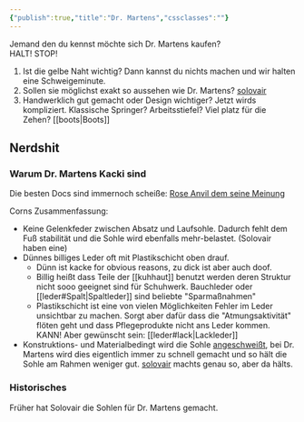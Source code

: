 ```yaml
---
{"publish":true,"title":"Dr. Martens","cssclasses":""}
---
```



Jemand den du kennst möchte sich Dr. Martens kaufen?  
HALT! STOP!  
1. Ist die gelbe Naht wichtig? Dann kannst du nichts machen und wir halten eine Schweigeminute.
2. Sollen sie möglichst exakt so aussehen wie Dr. Martens? [solovair](https://nps-solovair.com)
3. Handwerklich gut gemacht oder Design wichtiger? Jetzt wirds kompliziert. Klassische Springer? Arbeitsstiefel? Viel platz für die Zehen? [[boots\|Boots]]

## Nerdshit

### Warum Dr. Martens Kacki sind
Die besten Docs sind immernoch scheiße: [Rose Anvil dem seine Meinung](https://www.youtube.com/watch?v=XYJyidzhhIM)

Corns Zusammenfassung:
- Keine Gelenkfeder zwischen Absatz und Laufsohle. Dadurch fehlt dem Fuß stabilität und die Sohle wird ebenfalls mehr-belastet. (Solovair haben eine)
- Dünnes billiges Leder oft mit Plastikschicht oben drauf.
  - Dünn ist kacke for obvious reasons, zu dick ist aber auch doof.
  - Billig heißt dass Teile der [[kuhhaut]] benutzt werden deren Struktur nicht sooo geeignet sind für Schuhwerk. Bauchleder oder [[leder#Spalt\|Spaltleder]] sind beliebte "Sparmaßnahmen"
  - Plastikschicht ist eine von vielen Möglichkeiten Fehler im Leder unsichtbar zu machen. Sorgt aber dafür dass die "Atmungsaktivität" flöten geht und dass Pflegeprodukte nicht ans Leder kommen. KANN! Aber gewünscht sein: [[leder#lack\|Lackleder]]
- Konstruktions- und Materialbedingt wird die Sohle [angeschweißt](https://youtu.be/CerohhfcTVY?si=rM2Vo7KpAphuwi0b&t=460), bei Dr. Martens wird dies eigentlich immer zu schnell gemacht und so hält die Sohle am Rahmen weniger gut. [solovair](https://nps-solovair.com) machts genau so, aber da hälts.

### Historisches
Früher hat Solovair die Sohlen für Dr. Martens gemacht.  